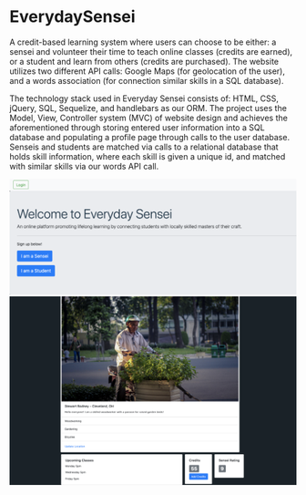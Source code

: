 # EverydaySensei

A credit-based learning system where users can choose to be either: a sensei and volunteer their time to teach online classes (credits are earned), or a student and learn from others (credits are purchased). The website utilizes two different API calls: Google Maps (for geolocation of the user), and a words association (for connection similar skills in a SQL database). 

The technology stack used in Everyday Sensei consists of: HTML, CSS, jQuery, SQL, Sequelize, and handlebars as our ORM. The project uses the Model, View, Controller system (MVC) of website design and achieves the aforementioned through storing entered user information into a SQL database and populating a profile page through calls to the user database. Senseis and students are matched via calls to a relational database that holds skill information, where each skill is given a unique id, and matched with similar skills via our words API call.

![Landing](/images/landing.png)
![Profile Example](/images/profile.png)
